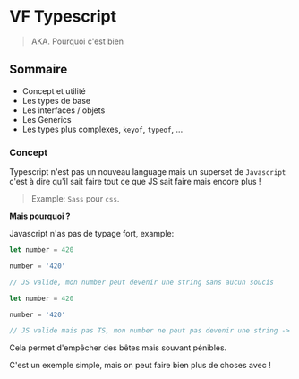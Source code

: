 # VF Typescript

> AKA. Pourquoi c'est bien

## Sommaire

- Concept et utilité
- Les types de base
- Les interfaces / objets
- Les Generics
- Les types plus complexes, `keyof`, `typeof`, ...

### Concept

Typescript n'est pas un nouveau language mais un superset de `Javascript` c'est à dire qu'il sait faire tout ce que JS sait faire mais encore plus !

> Example: `Sass` pour `css`.

**Mais pourquoi ?**

Javascript n'as pas de typage fort, example:

```js
let number = 420

number = '420'

// JS valide, mon number peut devenir une string sans aucun soucis
```

```ts
let number = 420

number = '420'

// JS valide mais pas TS, mon number ne peut pas devenir une string -> Pas le droit en TS, un number reste un number -> Le fichier ne peut pas compiler
```

Cela permet d'empêcher des bêtes mais souvant pénibles.

C'est un exemple simple, mais on peut faire bien plus de choses avec !
